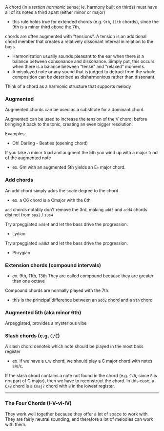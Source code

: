 
A chord (in a *tertian harmonic* sense; ie. harmony built on thirds) must have all of its notes a third apart (either minor or major)
- this rule holds true for extended chords (e.g. `9th`, `11th` chords), since the 9th is a minor third above the 7th, 

chords are often augmented with "tensions". A tension is an additional chord member that creates a relatively dissonant interval in relation to the bass.
- Harmonization usually sounds pleasant to the ear when there is a balance between consonance and dissonance. Simply put, this occurs when there is a balance between "tense" and "relaxed" moments. 
- A misplayed note or any sound that is judged to detract from the whole composition can be described as disharmonious rather than dissonant. 

Think of a chord as a harmonic structure that supports melody

### Augmented
Augmented chords can be used as a substitute for a dominant chord.

Augmented can be used to increase the tension of the V chord, before bringing it back to the tonic, creating an even bigger resolution.

Examples:
- Oh! Darling - Beatles (opening chord)

If you take a minor triad and augment the 5th you wind up with a major triad of the augmented note
- ex. Gm with an augmented 5th yields an E♭ major chord.

### Add chords
An add chord simply adds the scale degree to the chord
- ex. a C6 chord is a Cmajor with the 6th

`add` chords notably don't remove the 3rd, making `add2` and `add4` chords distinct from `sus2` / `sus4`

Try arpeggiated `add♯4` and let the bass drive the progression.
- Lydian

Try arpeggiated `addb2` and let the bass drive the progression.
- Phrygian

### Extension chords (compound intervals)
- ex. 9th, 11th, 13th
They are called compound because they are greater than one octave

Compound chords are normally played with the 7th.
- this is the principal difference between an `add2` chord and a `9th` chord

### Augmented 5th (aka minor 6th)
Arpeggiated, provides a mysterious vibe

### Slash chords (e.g. `C/E`)
A slash chord denotes which note should be played in the most bass register
- ex. if we have a `C/E` chord, we should play a C major chord with notes `E`/`G`/`C`.

If the slash chord contains a note not found in the chord (e.g. `C/B`, since `B` is not part of C major), then we have to reconstruct the chord. In this case, a `C/B` chord is a `Cmaj7` chord with `B` in the lowest register.

* * *

### The Four Chords (I-V-vi-IV)
They work well together because they offer a lot of space to work with. They are fairly neutral sounding, and therefore a lot of melodies can work with them.